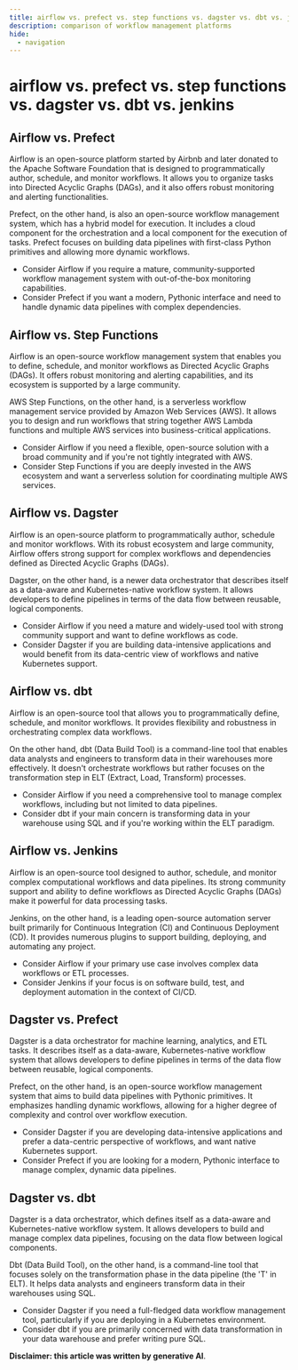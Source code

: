 ```yaml
---
title: airflow vs. prefect vs. step functions vs. dagster vs. dbt vs. jenkins
description: comparison of workflow management platforms
hide:
  - navigation
---
```


# airflow vs. prefect vs. step functions vs. dagster vs. dbt vs. jenkins

## Airflow vs. Prefect

Airflow is an open-source platform started by Airbnb and later donated to the Apache Software Foundation that is designed to programmatically author, schedule, and monitor workflows. It allows you to organize tasks into Directed Acyclic Graphs (DAGs), and it also offers robust monitoring and alerting functionalities.

Prefect, on the other hand, is also an open-source workflow management system, which has a hybrid model for execution. It includes a cloud component for the orchestration and a local component for the execution of tasks. Prefect focuses on building data pipelines with first-class Python primitives and allowing more dynamic workflows.

* Consider Airflow if you require a mature, community-supported workflow management system with out-of-the-box monitoring capabilities.
* Consider Prefect if you want a modern, Pythonic interface and need to handle dynamic data pipelines with complex dependencies.


## Airflow vs. Step Functions

Airflow is an open-source workflow management system that enables you to define, schedule, and monitor workflows as Directed Acyclic Graphs (DAGs). It offers robust monitoring and alerting capabilities, and its ecosystem is supported by a large community.

AWS Step Functions, on the other hand, is a serverless workflow management service provided by Amazon Web Services (AWS). It allows you to design and run workflows that string together AWS Lambda functions and multiple AWS services into business-critical applications.

* Consider Airflow if you need a flexible, open-source solution with a broad community and if you're not tightly integrated with AWS.
* Consider Step Functions if you are deeply invested in the AWS ecosystem and want a serverless solution for coordinating multiple AWS services.


## Airflow vs. Dagster

Airflow is an open-source platform to programmatically author, schedule and monitor workflows. With its robust ecosystem and large community, Airflow offers strong support for complex workflows and dependencies defined as Directed Acyclic Graphs (DAGs).

Dagster, on the other hand, is a newer data orchestrator that describes itself as a data-aware and Kubernetes-native workflow system. It allows developers to define pipelines in terms of the data flow between reusable, logical components.

* Consider Airflow if you need a mature and widely-used tool with strong community support and want to define workflows as code.
* Consider Dagster if you are building data-intensive applications and would benefit from its data-centric view of workflows and native Kubernetes support.

## Airflow vs. dbt

Airflow is an open-source tool that allows you to programmatically define, schedule, and monitor workflows. It provides flexibility and robustness in orchestrating complex data workflows.

On the other hand, dbt (Data Build Tool) is a command-line tool that enables data analysts and engineers to transform data in their warehouses more effectively. It doesn't orchestrate workflows but rather focuses on the transformation step in ELT (Extract, Load, Transform) processes.

* Consider Airflow if you need a comprehensive tool to manage complex workflows, including but not limited to data pipelines.
* Consider dbt if your main concern is transforming data in your warehouse using SQL and if you're working within the ELT paradigm.

## Airflow vs. Jenkins

Airflow is an open-source tool designed to author, schedule, and monitor complex computational workflows and data pipelines. Its strong community support and ability to define workflows as Directed Acyclic Graphs (DAGs) make it powerful for data processing tasks.

Jenkins, on the other hand, is a leading open-source automation server built primarily for Continuous Integration (CI) and Continuous Deployment (CD). It provides numerous plugins to support building, deploying, and automating any project.

* Consider Airflow if your primary use case involves complex data workflows or ETL processes.
* Consider Jenkins if your focus is on software build, test, and deployment automation in the context of CI/CD.

## Dagster vs. Prefect

Dagster is a data orchestrator for machine learning, analytics, and ETL tasks. It describes itself as a data-aware, Kubernetes-native workflow system that allows developers to define pipelines in terms of the data flow between reusable, logical components.

Prefect, on the other hand, is an open-source workflow management system that aims to build data pipelines with Pythonic primitives. It emphasizes handling dynamic workflows, allowing for a higher degree of complexity and control over workflow execution.

* Consider Dagster if you are developing data-intensive applications and prefer a data-centric perspective of workflows, and want native Kubernetes support.
* Consider Prefect if you are looking for a modern, Pythonic interface to manage complex, dynamic data pipelines.

## Dagster vs. dbt

Dagster is a data orchestrator, which defines itself as a data-aware and Kubernetes-native workflow system. It allows developers to build and manage complex data pipelines, focusing on the data flow between logical components.

Dbt (Data Build Tool), on the other hand, is a command-line tool that focuses solely on the transformation phase in the data pipeline (the 'T' in ELT). It helps data analysts and engineers transform data in their warehouses using SQL.

* Consider Dagster if you need a full-fledged data workflow management tool, particularly if you are deploying in a Kubernetes environment.
* Consider dbt if you are primarily concerned with data transformation in your data warehouse and prefer writing pure SQL.



**Disclaimer: this article was written by generative AI**.


